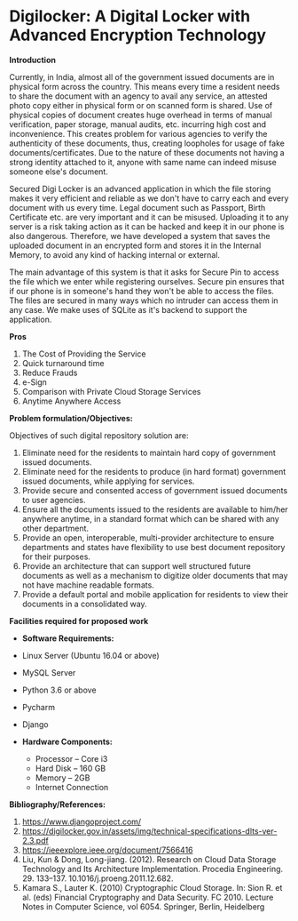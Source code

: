 
# **Digilocker: A Digital Locker with Advanced Encryption Technology**


**Introduction**

Currently, in India, almost all of the government issued documents are in physical form across the country. This means every time a resident needs to share the document with an agency to avail any service, an attested photo copy either in physical form or on scanned form is shared. Use of physical copies of document creates huge overhead in terms of manual verification, paper storage, manual audits, etc. incurring high cost and inconvenience. This creates problem for various agencies to verify the authenticity of these documents, thus, creating loopholes for usage of fake documents/certificates. Due to the nature of these documents not having a strong identity attached to it, anyone with same name can indeed misuse someone else&#39;s document.

Secured Digi Locker is an advanced application in which the file storing makes it very efficient and reliable as we don&#39;t have to carry each and every document with us every time. Legal document such as Passport, Birth Certificate etc. are very important and it can be misused. Uploading it to any server is a risk taking action as it can be hacked and keep it in our phone is also dangerous. Therefore, we have developed a system that saves the uploaded document in an encrypted form and stores it in the Internal Memory, to avoid any kind of hacking internal or external.

The main advantage of this system is that it asks for Secure Pin to access the file which we enter while registering ourselves. Secure pin ensures that if our phone is in someone&#39;s hand they won&#39;t be able to access the files. The files are secured in many ways which no intruder can access them in any case. We make uses of SQLite as it&#39;s backend to support the application.


**Pros** 
1. The Cost of Providing the Service
2. Quick turnaround time
3. Reduce Frauds
4. e-Sign
5. Comparison with Private Cloud Storage Services
6. Anytime Anywhere Access

**Problem formulation/Objectives:**

Objectives of such digital repository solution are:

1. Eliminate need for the residents to maintain hard copy of government issued documents.
2. Eliminate need for the residents to produce (in hard format) government issued documents, while applying for services.
3. Provide secure and consented access of government issued documents to user agencies.
4. Ensure all the documents issued to the residents are available to him/her anywhere anytime, in a standard format which can be shared with any other department.
5. Provide an open, interoperable, multi-provider architecture to ensure departments and states have flexibility to use best document repository for their purposes.
6. Provide an architecture that can support well structured future documents as well as a mechanism to digitize older documents that may not have machine readable formats.
7. Provide a default portal and mobile application for residents to view their documents in a consolidated way.


**Facilities required for proposed work**

- **Software Requirements:**

- Linux Server (Ubuntu 16.04 or above)
- MySQL Server
- Python 3.6 or above
- Pycharm
- Django

- **Hardware Components:**

  - Processor – Core i3
  - Hard Disk – 160 GB
  - Memory – 2GB
  - Internet Connection

**Bibliography/References:**

1. https://www.djangoproject.com/
2. https://digilocker.gov.in/assets/img/technical-specifications-dlts-ver-2.3.pdf
3. https://ieeexplore.ieee.org/document/7566416
4. Liu, Kun &amp; Dong, Long-jiang. (2012). Research on Cloud Data Storage Technology and Its Architecture Implementation. Procedia Engineering. 29. 133–137. 10.1016/j.proeng.2011.12.682.
5. Kamara S., Lauter K. (2010) Cryptographic Cloud Storage. In: Sion R. et al. (eds) Financial Cryptography and Data Security. FC 2010. Lecture Notes in Computer Science, vol 6054. Springer, Berlin, Heidelberg
